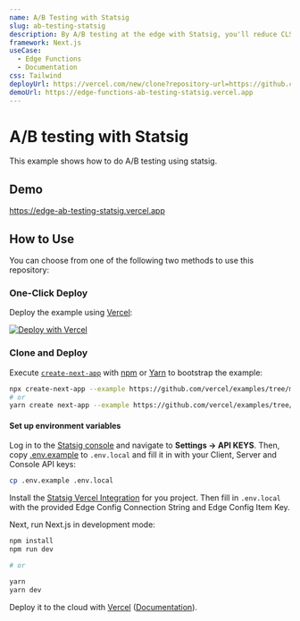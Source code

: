 ```yaml
---
name: A/B Testing with Statsig
slug: ab-testing-statsig
description: By A/B testing at the edge with Statsig, you'll reduce CLS and improve performance from client-loaded experiments while analyzing impact.
framework: Next.js
useCase:
  - Edge Functions
  - Documentation
css: Tailwind
deployUrl: https://vercel.com/new/clone?repository-url=https://github.com/vercel/examples/tree/main/edge-functions/ab-testing-statsig&project-name=ab-testing-statsig&repository-name=ab-testing-statsig
demoUrl: https://edge-functions-ab-testing-statsig.vercel.app
---
```


# A/B testing with Statsig

This example shows how to do A/B testing using statsig.

## Demo

https://edge-ab-testing-statsig.vercel.app

## How to Use

You can choose from one of the following two methods to use this repository:

### One-Click Deploy

Deploy the example using [Vercel](https://vercel.com?utm_source=github&utm_medium=readme&utm_campaign=vercel-examples):

[![Deploy with Vercel](https://vercel.com/button)](https://vercel.com/new/git/external?repository-url=https://github.com/vercel/examples/tree/main/edge-functions/ab-testing-statsig&project-name=ab-testing-statsig&repository-name=ab-testing-statsig&env=STATSIG_SERVER_API_KEY,NEXT_PUBLIC_STATSIG_CLIENT_KEY&envDescription=API%20keys%20used%20by%20statsig%20on%20the%20server%20and%20the%20client&envLink=https%3A%2F%2Fdocs.statsig.com%2F%23account-sign-up-and-api-key)

### Clone and Deploy

Execute [`create-next-app`](https://github.com/vercel/next.js/tree/canary/packages/create-next-app) with [npm](https://docs.npmjs.com/cli/init) or [Yarn](https://yarnpkg.com/lang/en/docs/cli/create/) to bootstrap the example:

```bash
npx create-next-app --example https://github.com/vercel/examples/tree/main/edge-functions/ab-testing-statsig
# or
yarn create next-app --example https://github.com/vercel/examples/tree/main/edge-functions/ab-testing-statsig
```

#### Set up environment variables

Log in to the [Statsig console](https://console.statsig.com/) and navigate to **Settings -> API KEYS**.
Then, copy [.env.example](./env.example) to `.env.local` and fill it in with your Client, Server and Console API keys:

```bash
cp .env.example .env.local
```

Install the [Statsig Vercel Integration](https://vercel.com/integrations/statsig) for you project.
Then fill in `.env.local` with the provided Edge Config Connection String and Edge Config Item Key.

Next, run Next.js in development mode:

```bash
npm install
npm run dev

# or

yarn
yarn dev
```

Deploy it to the cloud with [Vercel](https://vercel.com/new?utm_source=github&utm_medium=readme&utm_campaign=edge-middleware-eap) ([Documentation](https://nextjs.org/docs/deployment)).
